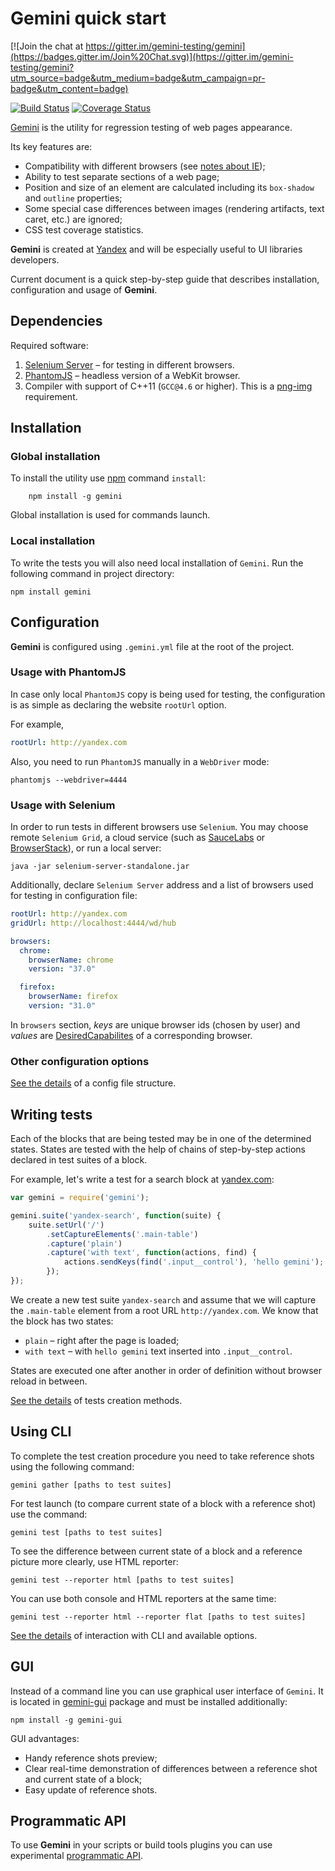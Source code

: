 Gemini quick start
=======

[![Join the chat at https://gitter.im/gemini-testing/gemini](https://badges.gitter.im/Join%20Chat.svg)](https://gitter.im/gemini-testing/gemini?utm_source=badge&utm_medium=badge&utm_campaign=pr-badge&utm_content=badge)

[![Build Status](https://travis-ci.org/gemini-testing/gemini.svg?branch=master)](https://travis-ci.org/gemini-testing/gemini)
[![Coverage Status](https://img.shields.io/coveralls/gemini-testing/gemini.svg)](https://coveralls.io/r/gemini-testing/gemini)

[Gemini](https://github.com/gemini-testing/gemini) is the utility for regression testing of web pages appearance.

Its key features are:

* Compatibility with different browsers (see [notes about IE](doc/ie-support.md));
* Ability to test separate sections of a web page;
* Position and size of an element are calculated including its `box-shadow` and `outline` properties;
* Some special case differences between images (rendering artifacts, text caret, etc.) are ignored;
* CSS test coverage statistics.

**Gemini** is created at [Yandex](http://www.yandex.com/) and will be especially
useful to UI libraries developers.

Current document is a quick step-by-step guide that describes installation, configuration and usage of **Gemini**.

## Dependencies

Required software:

1. [Selenium Server](http://docs.seleniumhq.org/download/) – for testing in different browsers.
2. [PhantomJS](http://phantomjs.org/) – headless version of a WebKit browser.
3. Compiler with support of C++11 (`GCC@4.6` or higher). This is a [png-img](https://github.com/gemini-testing/png-img) requirement.

## Installation
### Global installation

To install the utility use [npm](https://www.npmjs.org/) command `install`:

```
    npm install -g gemini
```
Global installation is used for commands launch.

### Local installation

To write the tests you will also need local installation of `Gemini`. Run the following command in project directory:

```
npm install gemini
```


## Configuration

**Gemini** is configured using `.gemini.yml` file at the root of the project.

### Usage with PhantomJS
In case only local `PhantomJS` copy is being used for testing, the configuration is as simple as declaring the website `rootUrl` option.

For example,

```yaml
rootUrl: http://yandex.com
```

Also, you need to run `PhantomJS` manually in a `WebDriver` mode:

```
phantomjs --webdriver=4444
```

### Usage with Selenium

In order to run tests in different browsers use `Selenium`. You may choose remote `Selenium Grid`, a cloud service (such as [SauceLabs](http://saucelabs.com/) or [BrowserStack](http://www.browserstack.com/)), or run a local server:

```
java -jar selenium-server-standalone.jar
```
Additionally, declare `Selenium Server` address and a list of browsers used for testing in configuration file:

```yaml
rootUrl: http://yandex.com
gridUrl: http://localhost:4444/wd/hub

browsers:
  chrome:
    browserName: chrome
    version: "37.0"

  firefox:
    browserName: firefox
    version: "31.0"

```

In `browsers` section, *keys* are unique browser ids (chosen by user) and *values* are [DesiredCapabilites](https://code.google.com/p/selenium/wiki/DesiredCapabilities) of a corresponding browser.

### Other configuration options
[See the details](doc/config.md) of a config file structure.

## Writing tests

Each of the blocks that are being tested may be in one of the determined states. States are tested with the help of chains of step-by-step actions declared in test suites of a block.

For example, let's write a test for a search block at [yandex.com](http://www.yandex.com):

```javascript
var gemini = require('gemini');

gemini.suite('yandex-search', function(suite) {
    suite.setUrl('/')
        .setCaptureElements('.main-table')
        .capture('plain')
        .capture('with text', function(actions, find) {
            actions.sendKeys(find('.input__control'), 'hello gemini');
        });
});
```

We create a new test suite `yandex-search` and assume that we will capture the `.main-table` element from a root URL `http://yandex.com`. We know that the block has two states:

* `plain` – right after the page is loaded;
* `with text` – with `hello gemini` text inserted into `.input__control`.

States are executed one after another in order of definition without browser reload in between.

[See the details](doc/tests.md) of tests creation methods.

## Using CLI

To complete the test creation procedure you need to take reference shots using the following command:

```
gemini gather [paths to test suites]
```
For test launch (to compare current state of a block with a reference shot) use the command:

```
gemini test [paths to test suites]
```

To see the difference between current state of a block and a reference picture more clearly, use HTML reporter:

```
gemini test --reporter html [paths to test suites]
```

You can use both console and HTML reporters at the same time:

```
gemini test --reporter html --reporter flat [paths to test suites]
```

[See the details](doc/commands.md) of interaction with CLI and available options.

## GUI

Instead of a command line you can use graphical user interface of `Gemini`. It is located in
[gemini-gui](https://github.com/gemini-testing/gemini-gui) package and must be installed additionally:

```
npm install -g gemini-gui
```

GUI advantages:
* Handy reference shots preview;
* Clear real-time demonstration of differences between a reference shot and current state of a block;
* Easy update of reference shots.

## Programmatic API

To use **Gemini** in your scripts or build tools plugins you can use experimental
[programmatic API](doc/programmatic-api.md).
